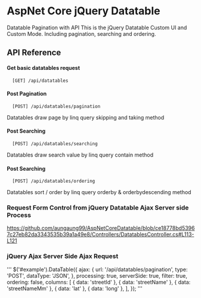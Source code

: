 # AspNet Core jQuery Datatable
 Datatable Pagination with API
 This is the jQuery Datatable Custom UI and Custom Mode. Including pagination, searching and ordering.
 
## API Reference

#### Get basic datatables request
```
  [GET] /api/datatables
```

#### Post Pagination

```
  [POST] /api/datatables/pagination
```
Datatables draw page by linq query skipping and taking method

#### Post Searching

```
  [POST] /api/datatables/searching
```
Datatables draw search value by linq query contain method

#### Post Searching

```
  [POST] /api/datatables/ordering
```
Datatables sort / order by linq query orderby & orderbydescending method

### Request Form Control from jQuery Datatable Ajax Server side Process

https://github.com/aungaung99/AspNetCoreDatatable/blob/ce18778bd53967c27eb82da3343535b39a1a49e8/Controllers/DatatablesController.cs#L113-L121

### jQuery Ajax Server Side Ajax Request

'''
  $('#example').DataTable({
            ajax: {
                url: '/api/datatables/pagination',
                type: 'POST',
                dataType: 'JSON',
            },
            processing: true,
            serverSide: true,
            filter: true,
            ordering: false,
            columns: [
                { data: 'streetId' },
                { data: 'streetName' },
                { data: 'streetNameMm' },
                { data: 'lat' },
                { data: 'long' },
            ],
        });
'''
